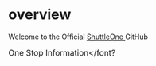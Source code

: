 # overview
Welcome to the Official <a href="https://www.shuttle.one"> ShuttleOne </a> GitHub

<font size="3">One Stop Information</font?
